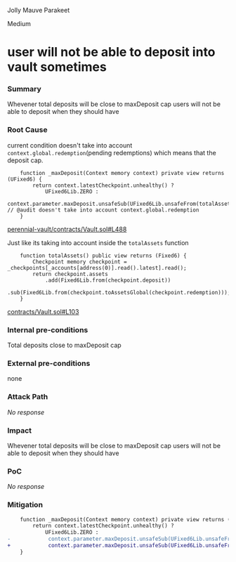 Jolly Mauve Parakeet

Medium

# user will not be able to deposit into vault sometimes

### Summary

Whevener total deposits will be close to maxDeposit cap users will not be able to deposit when they should have

### Root Cause

current condition doesn't take into account `context.global.redemption`(pending redemptions) which means that the deposit cap. 
```solidity
    function _maxDeposit(Context memory context) private view returns (UFixed6) {
        return context.latestCheckpoint.unhealthy() ?
            UFixed6Lib.ZERO :
            context.parameter.maxDeposit.unsafeSub(UFixed6Lib.unsafeFrom(totalAssets()).add(context.global.deposit)); // @audit doesn't take into account context.global.redemption
    }
```
[perennial-vault/contracts/Vault.sol#L488](https://github.com/sherlock-audit/2024-08-perennial-v2-update-3/blob/main/perennial-v2/packages/perennial-vault/contracts/Vault.sol#L488)

Just like its taking into account inside the `totalAssets` function
```solidity
    function totalAssets() public view returns (Fixed6) {
        Checkpoint memory checkpoint = _checkpoints[_accounts[address(0)].read().latest].read();
        return checkpoint.assets
            .add(Fixed6Lib.from(checkpoint.deposit))
            .sub(Fixed6Lib.from(checkpoint.toAssetsGlobal(checkpoint.redemption)));
    }

```
[contracts/Vault.sol#L103](https://github.com/sherlock-audit/2024-08-perennial-v2-update-3/blob/main/perennial-v2/packages/perennial-vault/contracts/Vault.sol#L103)
### Internal pre-conditions

Total deposits close to maxDeposit cap

### External pre-conditions

none

### Attack Path

_No response_

### Impact

Whevener total deposits will be close to maxDeposit cap users will not be able to deposit when they should have

### PoC

_No response_

### Mitigation

```diff
    function _maxDeposit(Context memory context) private view returns (UFixed6) {
        return context.latestCheckpoint.unhealthy() ?
            UFixed6Lib.ZERO :
-            context.parameter.maxDeposit.unsafeSub(UFixed6Lib.unsafeFrom(totalAssets()).add(context.global.deposit));
+            context.parameter.maxDeposit.unsafeSub(UFixed6Lib.unsafeFrom(totalAssets()).add(context.global.deposit).sub(context.global.redemption));
    }

```